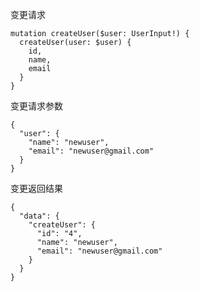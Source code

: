 
变更请求

``` shell
mutation createUser($user: UserInput!) {
  createUser(user: $user) {
    id,
    name,
    email
  }
}
```

变更请求参数

``` shell
{
  "user": {
    "name": "newuser",
    "email": "newuser@gmail.com"
  }
}
```

变更返回结果

``` shell
{
  "data": {
    "createUser": {
      "id": "4",
      "name": "newuser",
      "email": "newuser@gmail.com"
    }
  }
}
```

